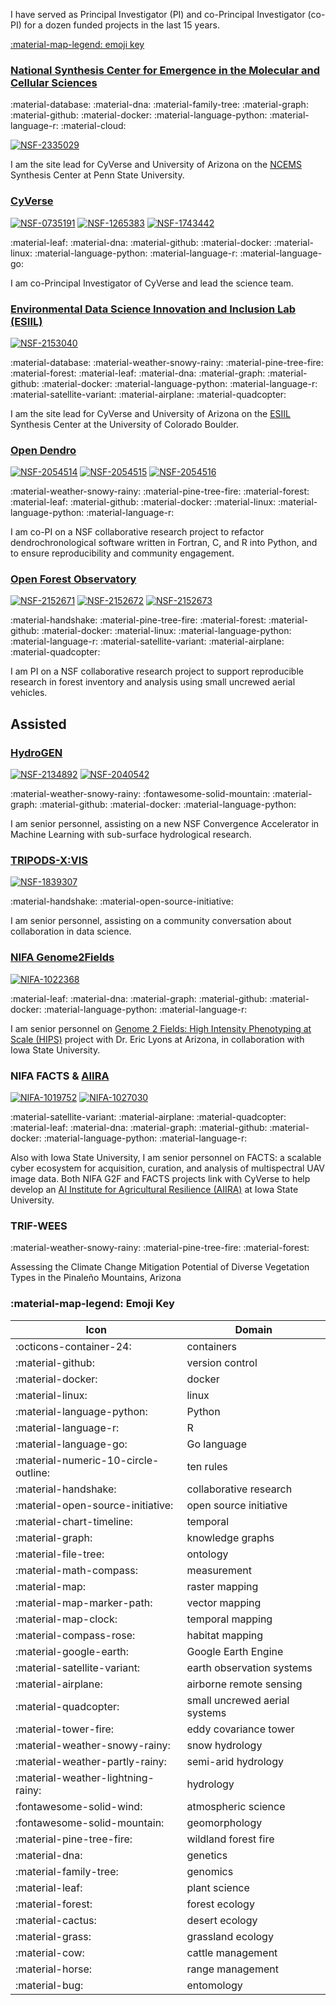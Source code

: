 I have served as Principal Investigator (PI) and co-Principal Investigator (co-PI) for a dozen funded projects in the last 15 years.

[:material-map-legend: emoji key](#emoji-key)

### [National Synthesis Center for Emergence in the Molecular and Cellular Sciences](https://ncems.psu.edu/)

:material-database: :material-dna: :material-family-tree: :material-graph: :material-github: :material-docker: :material-language-python: :material-language-r: :material-cloud:

[![NSF-2335029](https://img.shields.io/badge/NSF-2335029-blue.svg)](https://www.nsf.gov/awardsearch/showAward?AWD_ID=2335029)

I am the site lead for CyVerse and University of Arizona on the [NCEMS](https://ncems.psu.edu) Synthesis Center at Penn State University.

### [CyVerse](https://cyverse.org) 

[![NSF-0735191](https://img.shields.io/badge/NSF-0735191-blue.svg)](https://www.nsf.gov/awardsearch/showAward?AWD_ID=0735191) [![NSF-1265383](https://img.shields.io/badge/NSF-1265383-blue.svg)](https://www.nsf.gov/awardsearch/showAward?AWD_ID=1265383) [![NSF-1743442](https://img.shields.io/badge/NSF-1743442-blue.svg)](https://www.nsf.gov/awardsearch/showAward?AWD_ID=1743442)

:material-leaf: :material-dna: :material-github: :material-docker: :material-linux: :material-language-python: :material-language-r: :material-language-go:

I am co-Principal Investigator of CyVerse and lead the science team. 

### [Environmental Data Science Innovation and Inclusion Lab (ESIIL)](https://esiil.org)

[![NSF-2153040](https://img.shields.io/badge/NSF-2153040-blue.svg)](https://www.nsf.gov/awardsearch/showAward?AWD_ID=2153040)

:material-database: :material-weather-snowy-rainy: :material-pine-tree-fire: :material-forest: :material-leaf: :material-dna: :material-graph: :material-github: :material-docker: :material-language-python: :material-language-r: :material-satellite-variant: :material-airplane: :material-quadcopter:

I am the site lead for CyVerse and University of Arizona on the [ESIIL](https://esiil.org) Synthesis Center at the University of Colorado Boulder.

### [Open Dendro](https://opendendro.github.io/opendendro)

[![NSF-2054514](https://img.shields.io/badge/NSF-2054514-blue.svg)](https://nsf.gov/awardsearch/showAward?AWD_ID=2054514) [![NSF-2054515](https://img.shields.io/badge/NSF-2054515-blue.svg)](https://nsf.gov/awardsearch/showAward?AWD_ID=2054515) [![NSF-2054516](https://img.shields.io/badge/NSF-2054516-blue.svg)](https://nsf.gov/awardsearch/showAward?AWD_ID=2054516)

:material-weather-snowy-rainy: :material-pine-tree-fire: :material-forest: :material-leaf: :material-github: :material-docker: :material-linux: :material-language-python: :material-language-r:

I am co-PI on a NSF collaborative research project to refactor dendrochronological software written in Fortran, C, and R into Python, and to ensure reproducibility and community engagement.

### [Open Forest Observatory](https://openforestobservatory.org/)

[![NSF-2152671](https://img.shields.io/badge/NSF-2152671-blue.svg)](https://www.nsf.gov/awardsearch/showAward?AWD_ID=2152671) [![NSF-2152672](https://img.shields.io/badge/NSF-2152672-blue.svg)](https://www.nsf.gov/awardsearch/showAward?AWD_ID=2152672) [![NSF-2152673](https://img.shields.io/badge/NSF-2152673-blue.svg)](https://www.nsf.gov/awardsearch/showAward?AWD_ID=2152673)

:material-handshake: :material-pine-tree-fire: :material-forest: :material-github: :material-docker: :material-linux: :material-language-python: :material-language-r: :material-satellite-variant: :material-airplane: :material-quadcopter: 

I am PI on a NSF collaborative research project to support reproducible research in forest inventory and analysis using small uncrewed aerial vehicles. 

## Assisted 

### [HydroGEN](https://github.com/HydroFrame-ML)

[![NSF-2134892](https://img.shields.io/badge/NSF-2134892-blue.svg)](https://www.nsf.gov/awardsearch/showAward?AWD_ID=2134892) [![NSF-2040542](https://img.shields.io/badge/NSF-2040542-blue.svg)](https://nsf.gov/awardsearch/showAward?AWD_ID=2040542)

:material-weather-snowy-rainy: :fontawesome-solid-mountain: :material-graph: :material-github: :material-docker: :material-language-python:

I am senior personnel, assisting on a new NSF Convergence Accelerator in Machine Learning with sub-surface hydrological research.

### [TRIPODS-X:VIS](https://lemon-labs.github.io/)

[![NSF-1839307](https://img.shields.io/badge/NSF-1839307-blue.svg)](https://nsf.gov/awardsearch/showAward?AWD_ID=1839307)

:material-handshake: :material-open-source-initiative: 

I am senior personnel, assisting on a community conversation about collaboration in data science.

### [NIFA Genome2Fields](https://www.genomes2fields.org/home/)

[![NIFA-1022368](https://img.shields.io/badge/NIFA-1022368-green.svg)](https://portal.nifa.usda.gov/web/crisprojectpages/1022368-high-intensity-phenotyping-sitesa-multi-scale-multi-modal-sensing-and-sense-making-cyber-ecosystem-for-genomes-to-fields.htm)

:material-leaf: :material-dna: :material-graph: :material-github: :material-docker: :material-language-python: :material-language-r:

I am senior personnel on [Genome 2 Fields: High Intensity Phenotyping at Scale (HIPS)](https://www.genomes2fields.org/funded-projects/#high-intensity-phenotyping-sites) project with Dr. Eric Lyons at Arizona, in collaboration with Iowa State University.

### NIFA FACTS & [AIIRA](https://aiira.iastate.edu/) 

[![NIFA-1019752](https://img.shields.io/badge/NIFA-1019752-green.svg)](https://portal.nifa.usda.gov/web/crisprojectpages/1019752-facts-a-scalable-cyber-ecosystem-for-acquisition-curation-and-analysis-of-multispectral-uav-image-data.html) [![NIFA-1027030](https://img.shields.io/badge/NIFA-1027030-green.svg)](https://portal.nifa.usda.gov/web/crisprojectpages/1027030-ai-institute-aiira-ai-institute-for-resilient-agriculture.html)

:material-satellite-variant: :material-airplane: :material-quadcopter: :material-leaf: :material-dna: :material-graph: :material-github: :material-docker: :material-language-python: :material-language-r:

Also with Iowa State University, I am senior personnel on FACTS: a scalable cyber ecosystem for acquisition, curation, and analysis of multispectral UAV image data. Both NIFA G2F and FACTS projects link with CyVerse to help develop an [AI Institute for Agricultural Resilience (AIIRA)](https://aiira.iastate.edu/) at Iowa State University. 

### TRIF-WEES

:material-weather-snowy-rainy: :material-pine-tree-fire: :material-forest:

Assessing the Climate Change Mitigation Potential of Diverse Vegetation Types in the Pinaleño Mountains, Arizona

### :material-map-legend: Emoji Key

| Icon | Domain |
|------|--------|
| :octicons-container-24: | containers |
| :material-github: | version control |
| :material-docker: | docker | 
| :material-linux: | linux |
| :material-language-python: | Python |
| :material-language-r: | R |
| :material-language-go: | Go language |
| :material-numeric-10-circle-outline: | ten rules |
| :material-handshake: | collaborative research |
| :material-open-source-initiative: | open source initiative |
| :material-chart-timeline: | temporal |
| :material-graph: | knowledge graphs |
|  :material-file-tree: | ontology |
| :material-math-compass: | measurement |
| :material-map: | raster mapping | 
| :material-map-marker-path: | vector mapping |
| :material-map-clock: | temporal mapping |
| :material-compass-rose: | habitat mapping |
| :material-google-earth: | Google Earth Engine |
| :material-satellite-variant: | earth observation systems |
| :material-airplane: | airborne remote sensing | 
| :material-quadcopter: | small uncrewed aerial systems |
| :material-tower-fire: | eddy covariance tower |
| :material-weather-snowy-rainy: | snow hydrology |
| :material-weather-partly-rainy: | semi-arid hydrology |
| :material-weather-lightning-rainy: | hydrology |
| :fontawesome-solid-wind: | atmospheric science |
| :fontawesome-solid-mountain: | geomorphology |
| :material-pine-tree-fire: | wildland forest fire | 
| :material-dna: | genetics | 
| :material-family-tree: | genomics |
| :material-leaf: | plant science |
| :material-forest: | forest ecology |
| :material-cactus: | desert ecology |
| :material-grass: | grassland ecology |
| :material-cow: | cattle management |
| :material-horse: | range management |
| :material-bug: | entomology |
